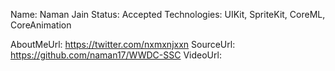 Name: Naman Jain
Status: Accepted
Technologies: UIKit, SpriteKit, CoreML, CoreAnimation

AboutMeUrl: https://twitter.com/nxmxnjxxn
SourceUrl: https://github.com/naman17/WWDC-SSC
VideoUrl: 

<!---
EXAMPLE
Name: John Appleseed
Status: Submitted <or> Winner <or> Distinguished <or> Rejected
Technologies: SwiftUI, RealityKit, CoreGraphic

AboutMeUrl: https://linkedin.com/in/johnappleseed
SourceUrl: https://github.com/johnappleseed/wwdc2025
VideoUrl: https://youtu.be/ABCDE123456
-->
